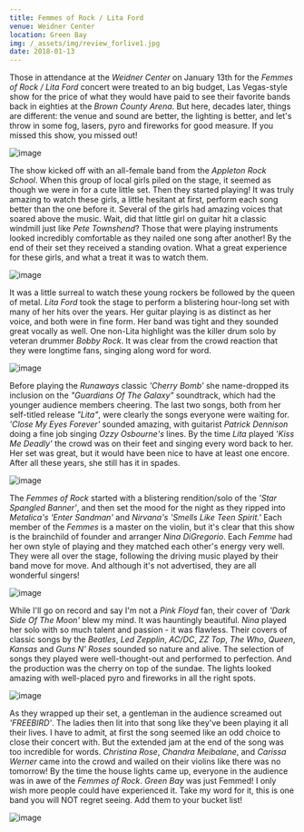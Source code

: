 ```yaml
---
title: Femmes of Rock / Lita Ford
venue: Weidner Center
location: Green Bay
img: /_assets/img/review_forlive1.jpg
date: 2018-01-13
---
```


Those in attendance at the *Weidner Center* on January 13th for the *Femmes of Rock / Lita Ford* concert were treated to an big budget, Las Vegas-style show for the price of what they would have paid to see their favorite bands back in eighties at the *Brown County Arena*. But here, decades later, things are different: the venue and sound are better, the lighting is better, and let's throw in some fog, lasers, pyro and fireworks for good measure. If you missed this show, you missed out!

![image](/_assets/img/review_asorlive1.jpg) 

The show kicked off with an all-female band from the *Appleton Rock School*. When this group of local girls piled on the stage, it seemed as though we were in for a cute little set. Then they started playing! It was truly amazing to watch these girls, a little hesitant at first, perform each song better than the one before it. Several of the girls had amazing voices that soared above the music. Wait, did that little girl on guitar hit a classic windmill just like *Pete Townshend*? Those that were playing instruments looked incredibly comfortable as they nailed one song after another! By the end of their set they received a standing ovation. What a great experience for these girls, and what a treat it was to watch them.

![image](/_assets/img/review_litalive1.jpg)

It was a little surreal to watch these young rockers be followed by the queen of metal. *Lita Ford* took the stage to perform a blistering hour-long set with many of her hits over the years. Her guitar playing is as distinct as her voice, and both were in fine form. Her band was tight and they sounded great vocally as well. One non-Lita highlight was the killer drum solo by veteran drummer *Bobby Rock*. It was clear from the crowd reaction that they were longtime fans, singing along word for word. 

![image](/_assets/img/review_litalive3.jpg) 

Before
playing the *Runaways* classic _'Cherry Bomb'_ she name-dropped its inclusion on the _\"Guardians Of The Galaxy\"_ soundtrack, which had the younger audience members cheering. The last two songs, both from her self-titled release _\"Lita\"_, were clearly the songs everyone were waiting for. _'Close My Eyes Forever'_ sounded amazing, with guitarist *Patrick Dennison* doing a fine job singing *Ozzy Osbourne's* lines. By the time *Lita* played _'Kiss Me Deadly'_ the crowd was on their feet and singing every word back to her. Her set was great, but it would have been nice to have at least one encore. After all these years, she still has it in spades.

![image](/_assets/img/review_forlive5.jpg) 

The *Femmes of Rock* started with a blistering rendition/solo of the _'Star Spangled Banner'_, and then set the mood for the night as they ripped into *Metalica's* _'Enter Sandman'_ and *Nirvana's* _'Smells Like Teen Spirit.'_ Each member of the *Femmes* is a master on the violin, but it's clear that this show is the brainchild of founder and arranger *Nina DiGregorio*. Each *Femme* had her own style of playing and they matched each other's energy very well. They were all over the stage, following the driving music played by their band move for move. And although it's not advertised, they are all wonderful singers! 

![image](/_assets/img/review_forlive2.jpg)

While I'll go on record and say I'm not a *Pink Floyd* fan, their cover of _'Dark Side Of The Moon'_ blew my mind. It was hauntingly beautiful. *Nina* played her solo with so much talent and passion - it was flawless. Their covers of classic songs by the *Beatles*, *Led Zepplin*, *AC/DC*, *ZZ Top*, *The Who*, *Queen*, *Kansas* and *Guns N' Roses* sounded so nature and alive. The selection of songs they played were well-thought-out and performed to perfection. And the production was the cherry on top of the sundae. The lights looked amazing with well-placed pyro and fireworks in all the right spots. 

![image](/_assets/img/review_forlive3.jpg)

As they wrapped up their set, a gentleman in the audience screamed out _'FREEBIRD'_. The ladies then lit into that song like they've been playing it all their lives. I have to admit, at first the song seemed like an odd choice to close their concert with. But the extended jam at the end of the song was too incredible for words. *Christina Rose*, *Chandra Meibalane*, and *Carissa Werner* came into the crowd and wailed on their violins like there was no tomorrow! By the time the house lights came up, everyone in the audience was in awe of the *Femmes of Rock*. *Green Bay* was just Femmed! I only wish more people could have experienced it. Take my word for it, this is one band you will NOT regret seeing. Add them to your bucket list!

![image](/_assets/img/review_forlive4.jpg)